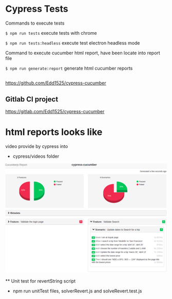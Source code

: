 # Cypress Tests

Commands to execute tests

`$ npm run tests` execute tests with chrome

`$ npm run tests:headless` execute test electron headless mode

Command to execute cucumber html report, have been locate into report file

`$ npm run generate:report` generate html cucumber reports

##
https://github.com/Edd1525/cypress-cucumber

## Gitlab CI project

https://gitlab.com/Edd1525/cypress-cucumber

# html reports looks like

video provide by cypress into 
 - cypress/videos folder

![Alt text](reportHtmlKayak.png?raw=true "Title")

** Unit test for revertString 
script
- npm run unitTest
files, solverRevert.js and solveRevert.test.js
